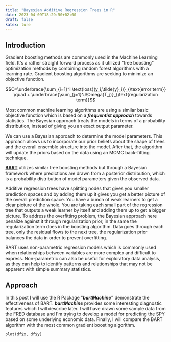 ```yaml
---
title: "Bayesian Additive Regression Trees in R"
date: 2023-04-09T18:29:50+02:00
draft: false
katex: ture
---
```


## Introduction

Gradient boosting methods are commonly used in the Machine Learning
field. It's a rather straight forward process as it utilized "tree
boosting" optimization methods by combining random forest algorithms
with a learning rate. Gradient boosting algorithms are seeking to
minimize an objective function.

$$O=\underbrace{\sum_{i=1}^I \text{loss}(y_i,\tilde{y}_i)}_{\text{error term}} \quad + \underbrace{\sum_{j=1}^J\Omega(T_j)}_{\text{regularization term}}$$

Most common machine learning algorithms are using a similar basic
objective function which is based on a ***frequentist approach***
towards statistics. The Bayesian approach treats the models in terms of
a probability distribution, instead of giving you an exact output
parameter.

We can use a Bayesian approach to determine the model parameters. This
approach allows us to incorporate our prior beliefs about the shape of
trees and the overall ensemble structure into the model. After that, the
algorithm will update the priors based on the data using an MCMC
back-fitting technique.

**<u>BART</u>** utilizes similar tree boosting methods but
through a Bayesian framework where predictions are drawn from a
posterior distribution, which is a probability distribution of model
parameters given the observed data.

Additive regression trees have splitting nodes that gives you smaller
prediction spaces and by adding them up it gives you get a better
picture of the overall prediction space. You have a bunch of weak
learners to get a clear picture of the whole. You are taking each small
part of the regression tree that outputs a weak learner by itself and
adding them up to get a bigger picture. To address the overfitting
problem, the Bayesian approach here penalize against it through
regularization prior, in the same the regularization term does in the
boosting algorithm. Data goes through each tree, only the residual flows
to the next tree, the regularization prior balances the data in order to
prevent overfitting.

BART uses non-parametric regression models which is commonly used when
relationships between variables are more complex and difficult to
express. Non-parametric can also be useful for exploratory data
analysis, as they can help to identify patterns and relationships that
may not be apparent with simple summary statistics.

## Approach

In this post I will use the R Package "***bartMachine"*** demonstrate
the effectiveness of BART. ***bartMachine*** provides some interesting
diagnostic features which I will describe later. I will have drawn some
sample data from the FRED database and I'm trying to develop a model for
predicting the SPY based on some underlying economic data. Finally, I
will compare the BART algorithm with the most common gradient boosting
algorithm.

```{r snippetName, echo=F}
plot(df$x, df$y)
```
